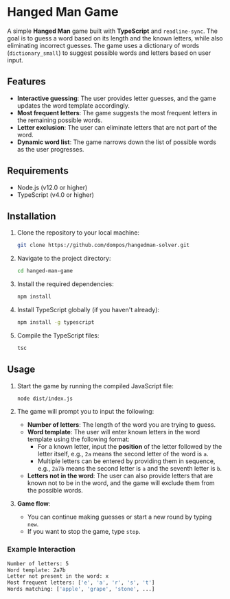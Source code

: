 # Hanged Man Game

A simple **Hanged Man** game built with **TypeScript** and `readline-sync`. The goal is to guess a word based on its length and the known letters, while also eliminating incorrect guesses. The game uses a dictionary of words (`dictionary_small`) to suggest possible words and letters based on user input.

## Features

- **Interactive guessing**: The user provides letter guesses, and the game updates the word template accordingly.
- **Most frequent letters**: The game suggests the most frequent letters in the remaining possible words.
- **Letter exclusion**: The user can eliminate letters that are not part of the word.
- **Dynamic word list**: The game narrows down the list of possible words as the user progresses.

## Requirements

- Node.js (v12.0 or higher)
- TypeScript (v4.0 or higher)

## Installation

1. Clone the repository to your local machine:

    ```bash
    git clone https://github.com/dompos/hangedman-solver.git
    ```

2. Navigate to the project directory:

    ```bash
    cd hanged-man-game
    ```

3. Install the required dependencies:

    ```bash
    npm install
    ```

4. Install TypeScript globally (if you haven't already):

    ```bash
    npm install -g typescript
    ```

5. Compile the TypeScript files:

    ```bash
    tsc
    ```

## Usage

1. Start the game by running the compiled JavaScript file:

    ```bash
    node dist/index.js
    ```

2. The game will prompt you to input the following:
   - **Number of letters**: The length of the word you are trying to guess.
   - **Word template**: The user will enter known letters in the word template using the following format:
     - For a known letter, input the **position** of the letter followed by the letter itself, e.g., `2a` means the second letter of the word is `a`.
     - Multiple letters can be entered by providing them in sequence, e.g., `2a7b` means the second letter is `a` and the seventh letter is `b`.
   - **Letters not in the word**: The user can also provide letters that are known not to be in the word, and the game will exclude them from the possible words.

3. **Game flow**:
   - You can continue making guesses or start a new round by typing `new`.
   - If you want to stop the game, type `stop`.

### Example Interaction

```bash
Number of letters: 5
Word template: 2a7b
Letter not present in the word: x
Most frequent letters: ['e', 'a', 'r', 's', 't']
Words matching: ['apple', 'grape', 'stone', ...]
